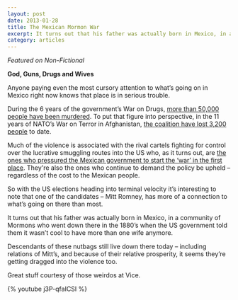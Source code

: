 ```yaml
---
layout: post
date: 2013-01-28
title: The Mexican Mormon War
excerpt: It turns out that his father was actually born in Mexico, in a community of Mormons who went down there in the 1880’s when the US government told them it wasn’t cool to have more than one wife anymore. 
category: articles
---
```


*Featured on Non-Fictional*

**God, Guns, Drugs and Wives**

Anyone paying even the most cursory attention to what’s going on in Mexico right now knows that place is in serious trouble.

During the 6 years of the government’s War on Drugs, [more than 50,000 people have been murdered](http://www.theatlantic.com/infocus/2012/05/mexicos-drug-war-50-000-dead-in-6-years/100299/). To put that figure into perspective, in the 11 years of NATO’s War on Terror in Afghanistan, [the coalition have lost 3,200 people](http://icasualties.org/oef/) to date.

Much of the violence is associated with the rival cartels fighting for control over the lucrative smuggling routes into the US who, as it turns out, are [the ones who pressured the Mexican government to start the ‘war’ in the first place](http://www.latinopov.com/blog/?p=5383). They're also the ones who continue to demand the policy be upheld – regardless of the cost to the Mexican people.

So with the US elections heading into terminal velocity it’s interesting to note that one of the candidates – Mitt Romney, has more of a connection to what’s going on there than most.

It turns out that his father was actually born in Mexico, in a community of Mormons who went down there in the 1880’s when the US government told them it wasn’t cool to have more than one wife anymore. 

Descendants of these nutbags still live down there today – including relations of Mitt’s, and because of their relative prosperity, it seems they’re getting dragged into the violence too. 

Great stuff courtesy of those weirdos at Vice.

{% youtube j3P-qfaICSI %}
